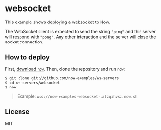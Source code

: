 # websocket

This example shows deploying a [websocket](https://github.com/theturtle32/WebSocket-Node) to Now.

The WebSocket client is expected to send the string `"ping"` and this
server will respond with `"pong"`. Any other interaction and the server
will close the socket connection.

## How to deploy

First, [download `now`](https://zeit.co/download). Then, clone the
repository and run `now`:

```bash
$ git clone git://github.com/now-examples/ws-servers
$ cd ws-servers/websocket
$ now
```

> Example: `wss://now-examples-websocket-lalzqihvsz.now.sh`

## License

MIT
